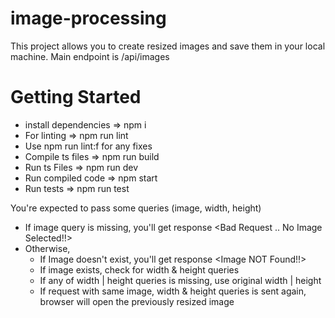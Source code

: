 # image-processing
This project allows you to create resized images and save them in your local machine.
Main endpoint is /api/images

# Getting Started
- install dependencies => npm i
- For linting => npm run lint
- Use npm run lint:f for any fixes
- Compile ts files => npm run build
- Run ts Files => npm run dev
- Run compiled code => npm start
- Run tests => npm run test

You're expected to pass some queries (image, width, height)
 - If image query is missing, you'll get response <Bad Request .. No Image Selected!!>
 - Otherwise,
    - If Image doesn't exist, you'll get response <Image NOT Found!!>
    - If image exists, check for width & height queries
    - If any of width | height queries is missing, use original width | height
    - If request with same image, width & height queries is sent again, browser will open the previously resized image 
